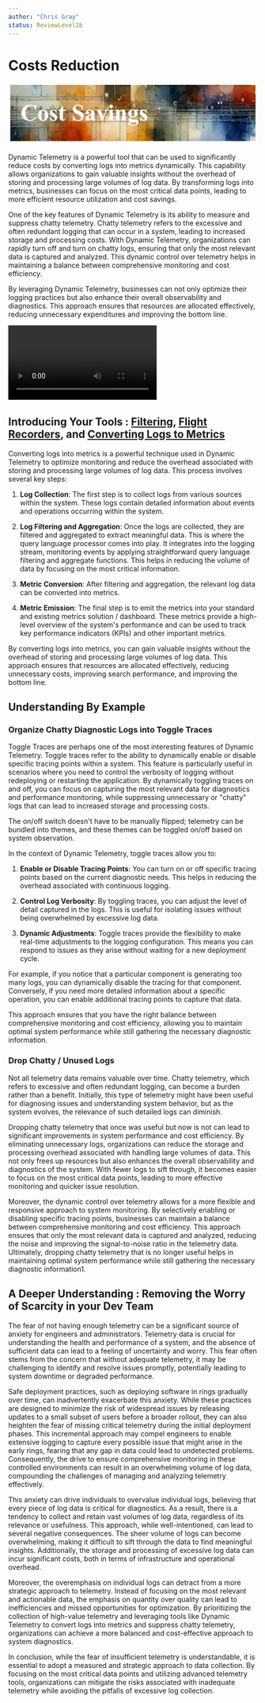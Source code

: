 ```yaml
---
author: "Chris Gray"
status: ReviewLevel1b
---
```


# Costs Reduction

![image](../orig_media/CostSavings.banner.png)

Dynamic Telemetry is a powerful tool that can be used to significantly reduce
costs by converting logs into metrics dynamically. This capability allows
organizations to gain valuable insights without the overhead of storing and
processing large volumes of log data. By transforming logs into metrics,
businesses can focus on the most critical data points, leading to more efficient
resource utilization and cost savings.

One of the key features of Dynamic Telemetry is its ability to measure and
suppress chatty telemetry. Chatty telemetry refers to the excessive and often
redundant logging that can occur in a system, leading to increased storage and
processing costs. With Dynamic Telemetry, organizations can rapidly turn off and
turn on chatty logs, ensuring that only the most relevant data is captured and
analyzed. This dynamic control over telemetry helps in maintaining a balance
between comprehensive monitoring and cost efficiency.

By leveraging Dynamic Telemetry, businesses can not only optimize their logging
practices but also enhance their overall observability and diagnostics. This
approach ensures that resources are allocated effectively, reducing unnecessary
expenditures and improving the bottom line.

![type:video](../orig_media/DynamicTelemetry_CostSavings.mp4)

## Introducing Your Tools : [Filtering](./Architecture.Components.FiltersRoutersAndAdapters.document.md), [Flight Recorders](./Architecture.FlightRecorder.Overview.document.md), and [Converting Logs to Metrics](./Architecture.Components.Processor.Overview.document.md)

Converting logs into metrics is a powerful technique used in Dynamic Telemetry
to optimize monitoring and reduce the overhead associated with storing and
processing large volumes of log data. This process involves several key steps:

1. **Log Collection**: The first step is to collect logs from various sources
   within the system. These logs contain detailed information about events and
   operations occurring within the system.

1. **Log Filtering and Aggregation**: Once the logs are collected, they are
   filtered and aggregated to extract meaningful data. This is where the query
   language processor comes into play. It integrates into the logging stream,
   monitoring events by applying straightforward query language filtering and
   aggregate functions. This helps in reducing the volume of data by focusing on
   the most critical information.

1. **Metric Conversion**: After filtering and aggregation, the relevant log data
   can be converted into metrics.

1. **Metric Emission**: The final step is to emit the metrics into your standard
   and existing metrics solution / dashboard. These metrics provide a high-level
   overview of the system's performance and can be used to track key performance
   indicators (KPIs) and other important metrics.

By converting logs into metrics, you can gain valuable insights without the
overhead of storing and processing large volumes of log data. This approach
ensures that resources are allocated effectively, reducing unnecessary costs,
improving search performance, and improving the bottom line.

## Understanding By Example

### Organize Chatty Diagnostic Logs into Toggle Traces

Toggle Traces are perhaps one of the most interesting features of Dynamic
Telemetry. Toggle traces refer to the ability to dynamically enable or disable
specific tracing points within a system. This feature is particularly useful in
scenarios where you need to control the verbosity of logging without redeploying
or restarting the application. By dynamically toggling traces on and off, you
can focus on capturing the most relevant data for diagnostics and performance
monitoring, while suppressing unnecessary or "chatty" logs that can lead to
increased storage and processing costs.

The on/off switch doesn't have to be manually flipped; telemetry can be bundled
into themes, and these themes can be toggled on/off based on system observation.

In the context of Dynamic Telemetry, toggle traces allow you to:

1. **Enable or Disable Tracing Points**: You can turn on or off specific tracing
   points based on the current diagnostic needs. This helps in reducing the
   overhead associated with continuous logging.

1. **Control Log Verbosity**: By toggling traces, you can adjust the level of
   detail captured in the logs. This is useful for isolating issues without
   being overwhelmed by excessive log data.

1. **Dynamic Adjustments**: Toggle traces provide the flexibility to make
   real-time adjustments to the logging configuration. This means you can
   respond to issues as they arise without waiting for a new deployment cycle.

For example, if you notice that a particular component is generating too many
logs, you can dynamically disable the tracing for that component. Conversely, if
you need more detailed information about a specific operation, you can enable
additional tracing points to capture that data.

This approach ensures that you have the right balance between comprehensive
monitoring and cost efficiency, allowing you to maintain optimal system
performance while still gathering the necessary diagnostic information.

### Drop Chatty / Unused Logs

Not all telemetry data remains valuable over time. Chatty telemetry, which
refers to excessive and often redundant logging, can become a burden rather than
a benefit. Initially, this type of telemetry might have been useful for
diagnosing issues and understanding system behavior, but as the system evolves,
the relevance of such detailed logs can diminish.

Dropping chatty telemetry that once was useful but now is not can lead to
significant improvements in system performance and cost efficiency. By
eliminating unnecessary logs, organizations can reduce the storage and
processing overhead associated with handling large volumes of data. This not
only frees up resources but also enhances the overall observability and
diagnostics of the system. With fewer logs to sift through, it becomes easier to
focus on the most critical data points, leading to more effective monitoring and
quicker issue resolution.

Moreover, the dynamic control over telemetry allows for a more flexible and
responsive approach to system monitoring. By selectively enabling or disabling
specific tracing points, businesses can maintain a balance between comprehensive
monitoring and cost efficiency. This approach ensures that only the most
relevant data is captured and analyzed, reducing the noise and improving the
signal-to-noise ratio in the telemetry data. Ultimately, dropping chatty
telemetry that is no longer useful helps in maintaining optimal system
performance while still gathering the necessary diagnostic information1.

## A Deeper Understanding : Removing the Worry of Scarcity in your Dev Team

The fear of not having enough telemetry can be a significant source of anxiety
for engineers and administrators. Telemetry data is crucial for understanding
the health and performance of a system, and the absence of sufficient data can
lead to a feeling of uncertainty and worry. This fear often stems from the
concern that without adequate telemetry, it may be challenging to identify and
resolve issues promptly, potentially leading to system downtime or degraded
performance.

Safe deployment practices, such as deploying software in rings gradually over
time, can inadvertently exacerbate this anxiety. While these practices are
designed to minimize the risk of widespread issues by releasing updates to a
small subset of users before a broader rollout, they can also heighten the fear
of missing critical telemetry during the initial deployment phases. This
incremental approach may compel engineers to enable extensive logging to capture
every possible issue that might arise in the early rings, fearing that any gap
in data could lead to undetected problems. Consequently, the drive to ensure
comprehensive monitoring in these controlled environments can result in an
overwhelming volume of log data, compounding the challenges of managing and
analyzing telemetry effectively.

This anxiety can drive individuals to overvalue individual logs, believing that
every piece of log data is critical for diagnostics. As a result, there is a
tendency to collect and retain vast volumes of log data, regardless of its
relevance or usefulness. This approach, while well-intentioned, can lead to
several negative consequences. The sheer volume of logs can become overwhelming,
making it difficult to sift through the data to find meaningful insights.
Additionally, the storage and processing of excessive log data can incur
significant costs, both in terms of infrastructure and operational overhead.

Moreover, the overemphasis on individual logs can detract from a more strategic
approach to telemetry. Instead of focusing on the most relevant and actionable
data, the emphasis on quantity over quality can lead to inefficiencies and
missed opportunities for optimization. By prioritizing the collection of
high-value telemetry and leveraging tools like Dynamic Telemetry to convert logs
into metrics and suppress chatty telemetry, organizations can achieve a more
balanced and cost-effective approach to system diagnostics.

In conclusion, while the fear of insufficient telemetry is understandable, it is
essential to adopt a measured and strategic approach to data collection. By
focusing on the most critical data points and utilizing advanced telemetry
tools, organizations can mitigate the risks associated with inadequate telemetry
while avoiding the pitfalls of excessive log collection.
